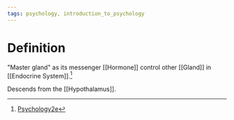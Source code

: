 ```yaml
---
tags: psychology, introduction_to_psychology
---
```


# Definition

"Master gland" as its messenger [[Hormone]] control other [[Gland]] in [[Endocrine System]].[^1]

Descends from the [[Hypothalamus]].

[^1]: [Psychology2e](zotero://open-pdf/library/items/SSTBV7L5?page=110)